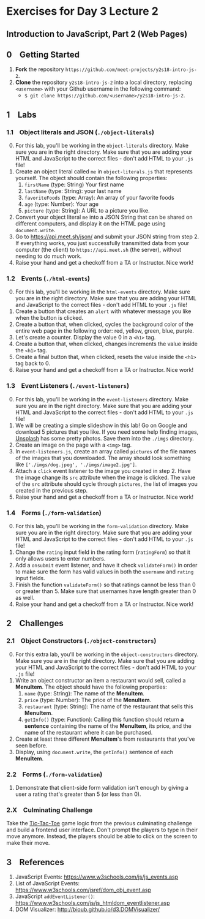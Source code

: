 # Exercises for Day 3 Lecture 2
## Introduction to JavaScript, Part 2 (Web Pages)

## 0 &ensp; Getting Started
1. **Fork** the repository `https://github.com/meet-projects/y2s18-intro-js-2`.
2. **Clone** the repository `y2s18-intro-js-2` into a local directory, replacing `<username>` with your Github username in the following command:
    - `$ git clone https://github.com/<username>/y2s18-intro-js-2`.

## 1 &ensp; Labs

### 1.1 &ensp; Object literals and JSON (`./object-literals`)
0. For this lab, you'll be working in the `object-literals` directory. Make sure you are in the right directory. Make sure that you are adding your HTML and JavaScript to the correct files - don't add HTML to your `.js` file!
1. Create an object literal called `me` in `object-literals.js` that represents yourself. The object should contain the following properties:
    1. `firstName` (type: String) Your first name
    2. `lastName` (type: String): your last name
    3. `favoriteFoods` (type: Array): An array of your favorite foods
    4. `age` (type: Number): Your age
    5. `picture` (type: String): A URL to a picture you like.
2. Convert your object literal `me` into a JSON String that can be shared on different computers, and display it on the HTML page using `document.write`.
3. Go to https://api.meet.sh/json/ and submit your JSON string from step 2. If everything works, you just successfully transmitted data from your computer (the client) to `https://api.meet.sh` (the server), without needing to do much work.
4. Raise your hand and get a checkoff from a TA or Instructor. Nice work!

### 1.2 &ensp; Events (`./html-events`)
0. For this lab, you'll be working in the `html-events` directory. Make sure you are in the right directory. Make sure that you are adding your HTML and JavaScript to the correct files - don't add HTML to your `.js` file!
1. Create a button that creates an `alert` with whatever message you like when the button is clicked.
2. Create a button that, when clicked, cycles the background color of the entire web page in the following order: red, yellow, green, blue, purple.
3. Let's create a counter. Display the value 0 in a `<h1>` tag.
4. Create a button that, when clicked, changes increments the value inside the `<h1>` tag.
5. Create a final button that, when clicked, resets the value inside the `<h1>` tag back to 0.
6. Raise your hand and get a checkoff from a TA or Instructor. Nice work!

### 1.3 &ensp; Event Listeners (`./event-listeners`)
0. For this lab, you'll be working in the `event-listeners` directory. Make sure you are in the right directory. Make sure that you are adding your HTML and JavaScript to the correct files - don't add HTML to your `.js` file!
1. We will be creating a simple slideshow in this lab! Go on Google and download 5 pictures that you like. If you need some help finding images, [Unsplash](https://unsplash.com/) has some pretty photos. Save them into the `./imgs` directory.
2. Create an image on the page with a `<img>` tag.
3. In `event-listeners.js`, create an array called `pictures` of the file names of the images that you downloaded. The array should look something like `['./imgs/dog.jpeg', './imgs/image2.jpg']`.
3. Attach a `click` event listener to the image you created in step 2. Have the image change its `src` attribute when the image is clicked. The value of the `src` attribute should cycle through `pictures`, the list of images you created in the previous step. 
4. Raise your hand and get a checkoff from a TA or Instructor. Nice work!

### 1.4 &ensp; Forms (`./form-validation`)
0. For this lab, you'll be working in the `form-validation` directory. Make sure you are in the right directory. Make sure that you are adding your HTML and JavaScript to the correct files - don't add HTML to your `.js` file!
1. Change the `rating` input field in the rating form (`ratingForm`) so that it only allows users to enter numbers.
2. Add a `onsubmit` event listener, and have it check `validateForm()` in order to make sure the form has valid values in both the `username` and `rating` input fields. 
3. Finish the function `validateForm()` so that ratings cannot be less than 0 or greater than 5. Make sure that usernames have length greater than 0 as well.
4. Raise your hand and get a checkoff from a TA or Instructor. Nice work!

## 2 &ensp; Challenges

### 2.1 &ensp; Object Constructors (`./object-constructors`)
0. For this extra lab, you'll be working in the `object-constructors` directory. Make sure you are in the right directory. Make sure that you are adding your HTML and JavaScript to the correct files - don't add HTML to your `.js` file!
1. Write an object constructor an item a restaurant would sell, called a **MenuItem**. The object should have the following properties:
    1. `name` (type: String): The name of the **MenuItem**.
    2. `price` (type: Number): The price of the **MenuItem**.
    3. `restaurant` (type: String): The name of the restaurant that sells this **MenuItem**.
    4. `getInfo()` (type: Function): Calling this function should return **a sentence** containing the name of the **MenuItem**, its price, and the name of the restaurant where it can be purchased.
2. Create at least three different **MenuItem**'s from restaurants that you've seen before.
3. Display, using `document.write`, the `getInfo()` sentence of each **MenuItem**.

### 2.2 &ensp; Forms (`./form-validation`)
1. Demonstrate that client-side form validation isn't enough by giving a user a rating that's greater than 5 (or less than 0).

### 2.X &ensp; Culminating Challenge
Take the [Tic-Tac-Toe](https://en.wikipedia.org/wiki/Tic-tac-toe) game logic from the previous culminating challenge and build a frontend user interface. Don't prompt the players to type in their move anymore. Instead, the players should be able to click on the screen to make their move.

## 3 &ensp; References
1. JavaScript Events: https://www.w3schools.com/js/js_events.asp
2. List of JavaScript Events: https://www.w3schools.com/jsref/dom_obj_event.asp
3. JavaScript `addEventListener()`: https://www.w3schools.com/js/js_htmldom_eventlistener.asp
4. DOM Visualizer: http://bioub.github.io/d3.DOMVisualizer/